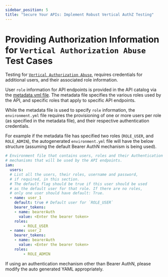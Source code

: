 ```yaml
---
sidebar_position: 5
title: "Secure Your APIs: Implement Robust Vertical AuthZ Testing"
---
```


# Providing Authorization Information for `Vertical Authorization Abuse` Test Cases
Testing for [`Vertical Authorization Abuse`][vertical-priv-abuse], requires credentials for additional users, and their associated role information.

User `role` information for API endpoints is provided in the API catalog via the [metadata.yml file](/guides/security-testing/concepts/api-catalog/metadata-yml.md). The metadata file specifies the various roles used by the API, and specific roles that apply to specific API endpoints.

While the metadata file is used to specify `role` information, the `environment.yml` file requires the provisioning of one or more users per role (as specified in the metadata file), and their respective authentication credentials.

For example if the metadata file has specified two roles (`ROLE_USER`, and `ROLE_ADMIN`), the autogenerated `environment.yml` file will have the below structure (assuming the default Bearer AuthN mechanism is being used).

```YAML
# Environment file that contains users, roles and their Authentication
# mechanisms that will be used by the API endpoints.
iam:
  users:
  # List all the users, their roles, username and password,
  # if required, in this section.
  # The default flag should be true if this user should be used
  # as the default user for that role. If there are no roles,
  # only one user should have default: True.
  - name: user_1
    default: true # Default user for `ROLE_USER`
    bearer_tokens:
    - name: bearerAuth
      value: <Enter the bearer token>
    roles:
        - ROLE_USER
  - name: user_2
    bearer_tokens:
    - name: bearerAuth
      value: <Enter the bearer token>
    roles:
        - ROLE_ADMIN
```

If using an authentication mechanism other than Bearer AuthN, please modify the auto generated YAML appropriately.


[vertical-priv-abuse]: https://en.wikipedia.org/wiki/Privilege_escalation#Vertical

